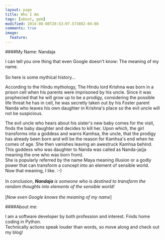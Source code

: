 ```yaml
---
layout: page
title: Who I Am
tags: [about, gem]
modified: 2014-08-08T20:53:07.573882-04:00
comments: true
image:
  feature:
---
```


####My Name: Nandaja

I can tell you one thing that even Google doesn't know: The meaning of my name.
<br/><br/>So here is some mythical history...

According to the Hindu mythology, The Hindu lord Krishna was born in a prison cell when his parents
were imprisoned by his uncle. Since it was prophecied that he will grow up to be a prodigy, considering the possible life threat he has in cell, he was secretly taken out by his Foster parent Nanda who leaves his own daughter in Krishna's place so the evil uncle will not be suspicious.

The evil uncle who hears about his sister's new baby comes for the visit, finds the baby daughter
and decides to kill her. Upon which, the girl transforms into a goddess and warns Kamhsa, the uncle,
that the prodigy has already been born and will be the reason for Kamhsa's end when he comes of age.
She then vanishes leaving an awestruck Kamhsa behind.<br/>
This goddess who was daughter to Nanda was called as Nanda-ja(ja meaning the one who was born from).
<br/>
She is popularly referred by the name Maya meaning *Illusion* or a godly power that can transform a
concept into an element of sensible world.
<br/>
Now that meaning, I like. :-)
<br/><br/>
In conclusion, *<b>Nandaja</b> is someone who is destined to transform the random thoughts into elements of the sensible world!*
<br/><br/>[*Now even Google knows the meaning of my name*]



####About me:


I am a software developer by both profession and interest. Finds home coding in Python.
<br/>
Technically actions speak louder than words, so move along and check out my blog!
<br/>
